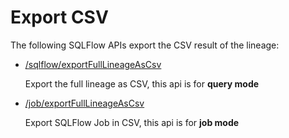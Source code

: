 # Export CSV

The following SQLFlow APIs export the CSV result of the lineage:

*   [/sqlflow/exportFullLineageAsCsv](../generation-interface/sqlflow-generation-sqlflow-exportlineageascsv.md)

    Export the full lineage as CSV, this api is for **query mode**
*   [/job/exportFullLineageAsCsv](../job-interface/sqlflow-job-exportfulllineageascsv.md)

    Export SQLFlow Job in CSV, this api is for **job mode**
